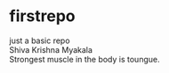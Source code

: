 # firstrepo
just a basic repo <br>
Shiva Krishna Myakala <br>
Strongest muscle in the body is toungue.

